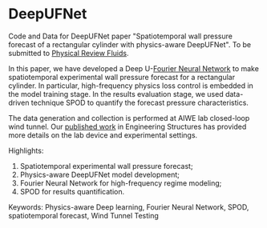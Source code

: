 # DeepUFNet
Code and Data for DeepUFNet paper "Spatiotemporal wall pressure forecast of a rectangular cylinder with physics-aware DeepUFNet". To be submitted to [Physical Review Fluids](https://journals.aps.org/prfluids/).


In this paper, we have developed a Deep U-[Fourier Neural Network](https://arxiv.org/abs/2010.08895) to make spatiotemporal experimental wall pressure forecast for a rectangular cylinder. In particular, high-frequency physics loss control is embedded in the model training stage. In the results evaluation stage, we used data-driven technique SPOD to quantify the forecast pressure characteristics. 

The data generation and collection is performed at AIWE lab closed-loop wind tunnel. Our [published work](https://www.sciencedirect.com/science/article/pii/S0141029624020686) in Engineering Structures has provided more details on the lab device and experimental settings. 

Highlights: 
1. Spatiotemporal experimental wall pressure forecast; 
2. Physics-aware DeepUFNet model development; 
3. Fourier Neural Network for high-frequency regime modeling;
4. SPOD for results quantification. 

Keywords: Physics-aware Deep learning, Fourier Neural Network, SPOD, spatiotemporal forecast, Wind Tunnel Testing